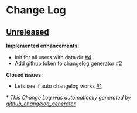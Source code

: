 # Change Log

## [Unreleased](https://github.com/codenamephp/chef.cookbook.bash/tree/HEAD)

**Implemented enhancements:**

- Init for all users with data dir [\#4](https://github.com/codenamephp/chef.cookbook.bash/issues/4)
- Add github token to changelog generator [\#2](https://github.com/codenamephp/chef.cookbook.bash/issues/2)

**Closed issues:**

- Lets see if auto changelog works [\#1](https://github.com/codenamephp/chef.cookbook.bash/issues/1)



\* *This Change Log was automatically generated by [github_changelog_generator](https://github.com/skywinder/Github-Changelog-Generator)*